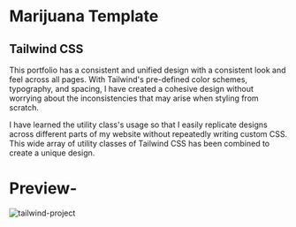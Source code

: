 # Marijuana Template
## Tailwind CSS

This portfolio has a consistent and unified design with a consistent look and feel across all pages. With Tailwind's pre-defined color schemes, typography, and spacing, I have created a cohesive design without worrying about the inconsistencies that may arise when styling from scratch.

I have learned the utility class's usage so that I easily replicate designs across different parts of my website without repeatedly writing custom CSS. This wide array of utility classes of Tailwind CSS has been combined to create a unique design.

# Preview-
![tailwind-project](https://github.com/user-attachments/assets/d5b04667-e32c-4327-8b06-e97a218e4913)

